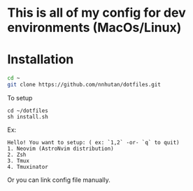 # This is all of my config for dev environments (MacOs/Linux)

# Installation

```sh
cd ~
git clone https://github.com/nnhutan/dotfiles.git
```

To setup

```
cd ~/dotfiles
sh install.sh
```

Ex:

```
Hello! You want to setup: ( ex: `1,2` -or- `q` to quit)
1. Neovim (AstroNvim distribution)
2. Zsh
3. Tmux
4. Tmuxinator
```

Or you can link config file manually.

<!-- # Custom zsh -->
<!---->
<!-- ```sh -->
<!-- ln -s ~/dotfiles/.zshrc ~/.zshrc -->
<!-- ``` -->
<!---->
<!-- # Custom Astronvim -->
<!---->
<!-- ```sh -->
<!-- ln -s ~/dotfiles/.config/nvim_astronvim/lua/user/init.lua ~/.config/nvim/lua/user/init.lua -->
<!-- ``` -->
<!---->
<!-- # Custom Lunarvim -->
<!---->
<!-- ```sh -->
<!-- ln -s ~/dotfile/.config/lvim/lua ~/.config/lvim/lua -->
<!-- ln -s ~/dotfile/.config/lvim/config.lua ~/.config/lvim/config.lua -->
<!-- ``` -->
<!---->
<!-- # Custom tmux -->
<!---->
<!-- ```sh -->
<!-- ln -s ~/dotfiles/.tmux.conf ~/.tmux.conf -->
<!-- ``` -->
<!---->
<!-- # Custom kitty terminal -->
<!---->
<!-- ```sh -->
<!-- ln -s ~/dotfiles/.config/kitty ~/.config/kitty -->
<!-- ``` -->
